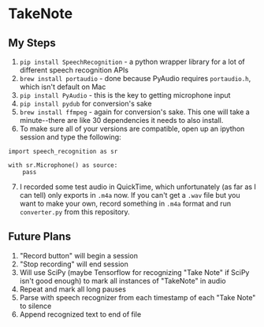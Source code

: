 # TakeNote

## My Steps

1. `pip install SpeechRecognition` - a python wrapper library for a lot of different speech recognition APIs
2. `brew install portaudio` - done because PyAudio requires `portaudio.h`, which isn't default on Mac
3. `pip install PyAudio` - this is the key to getting microphone input
4. `pip install pydub` for conversion's sake
4. `brew install ffmpeg` - again for conversion's sake. This one will take a minute--there are like 30 dependencies it needs to also install.
4. To make sure all of your versions are compatible, open up an ipython session and type the following:
~~~~
import speech_recognition as sr

with sr.Microphone() as source:
	pass
~~~~

7. I recorded some test audio in QuickTime, which unfortunately (as far as I can tell) only exports in `.m4a` now. If you can't get a `.wav` file but you want to make your own, record something in `.m4a` format and run `converter.py` from this repository.



## Future Plans

1. "Record button" will begin a session
2. "Stop recording" will end session
3. Will use SciPy (maybe Tensorflow for recognizing "Take Note" if SciPy isn't good enough) to mark all instances of "TakeNote" in audio
4. Repeat and mark all long pauses
5. Parse with speech recognizer from each timestamp of each "Take Note" to silence
6. Append recognized text to end of file